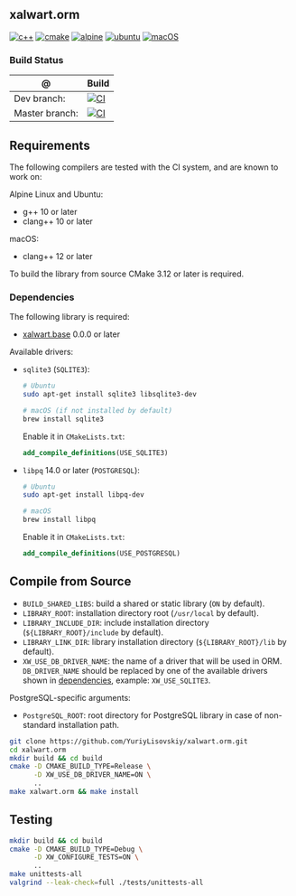 ## xalwart.orm
[![c++](https://img.shields.io/badge/c%2B%2B-20-6c85cf)](https://isocpp.org/)
[![cmake](https://img.shields.io/badge/cmake-%3E=2.8.12-success)](https://cmake.org/)
[![alpine](https://img.shields.io/badge/Alpine_Linux-0D597F?style=flat&logo=alpine-linux&logoColor=white)](https://alpinelinux.org/)
[![ubuntu](https://img.shields.io/badge/Ubuntu-E95420?style=flat&logo=ubuntu&logoColor=white)](https://ubuntu.com/)
[![macOS](https://img.shields.io/badge/macOS-343D46?style=flat&logo=apple&logoColor=F0F0F0)](https://www.apple.com/macos)

### Build Status
| @ | Build |
|---|---|
| Dev branch: | [![CI](https://github.com/YuriyLisovskiy/xalwart.orm/actions/workflows/test.yml/badge.svg?branch=dev)](https://github.com/YuriyLisovskiy/xalwart.orm/actions/workflows/test.yml?query=branch%3Adev) |
| Master branch: | [![CI](https://github.com/YuriyLisovskiy/xalwart.orm/actions/workflows/test.yml/badge.svg?branch=master)](https://github.com/YuriyLisovskiy/xalwart.orm/actions/workflows/test.yml?query=branch%3Amaster) |

## Requirements
The following compilers are tested with the CI system, and are known to work on:

Alpine Linux and Ubuntu:
* g++ 10 or later
* clang++ 10 or later

macOS:
* clang++ 12 or later

To build the library from source CMake 3.12 or later is required.

### Dependencies
The following library is required:
- [xalwart.base](https://github.com/YuriyLisovskiy/xalwart.base) 0.0.0 or later

Available drivers:
* `sqlite3` (`SQLITE3`):
    ```bash
    # Ubuntu
    sudo apt-get install sqlite3 libsqlite3-dev
    
    # macOS (if not installed by default)
    brew install sqlite3
    ```
  Enable it in `CMakeLists.txt`:
  ```cmake
  add_compile_definitions(USE_SQLITE3)
  ```
* `libpq` 14.0 or later (`POSTGRESQL`):
    ```bash
    # Ubuntu
    sudo apt-get install libpq-dev
  
    # macOS
    brew install libpq
    ```
  Enable it in `CMakeLists.txt`:
  ```cmake
  add_compile_definitions(USE_POSTGRESQL)
  ```

## Compile from Source
* `BUILD_SHARED_LIBS`: build a shared or static library (`ON` by default).
* `LIBRARY_ROOT`: installation directory root (`/usr/local` by default).
* `LIBRARY_INCLUDE_DIR`: include installation directory (`${LIBRARY_ROOT}/include` by default).
* `LIBRARY_LINK_DIR`: library installation directory (`${LIBRARY_ROOT}/lib` by default).
* `XW_USE_DB_DRIVER_NAME`: the name of a driver that will be used in ORM.
  `DB_DRIVER_NAME` should be replaced by one of the available drivers shown
  in [dependencies](#dependencies), example: `XW_USE_SQLITE3`.

PostgreSQL-specific arguments:
* `PostgreSQL_ROOT`: root directory for PostgreSQL library in case of non-standard installation path.
```bash
git clone https://github.com/YuriyLisovskiy/xalwart.orm.git
cd xalwart.orm
mkdir build && cd build
cmake -D CMAKE_BUILD_TYPE=Release \
      -D XW_USE_DB_DRIVER_NAME=ON \
      ..
make xalwart.orm && make install
```

## Testing
```bash
mkdir build && cd build
cmake -D CMAKE_BUILD_TYPE=Debug \
      -D XW_CONFIGURE_TESTS=ON \
      ..
make unittests-all
valgrind --leak-check=full ./tests/unittests-all
```
